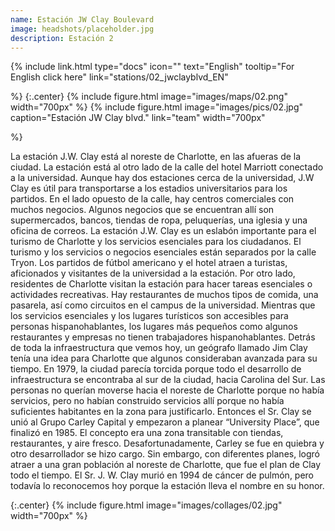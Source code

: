 ```yaml
---
name: Estación JW Clay Boulevard
image: headshots/placeholder.jpg
description: Estación 2
---
```


{%
  include link.html
  type="docs"
  icon=""
  text="English"
  tooltip="For English click here"
  link="stations/02_jwclayblvd_EN"

%}
{:.center}
{%
  include figure.html
  image="images/maps/02.png"
  width="700px"
%}
{%
  include figure.html
  image="images/pics/02.jpg"
  caption="Estación JW Clay blvd."
  link="team"
  width="700px"

%}


La estación J.W. Clay está al noreste de Charlotte, en las afueras de la ciudad. La estación está al otro lado de la calle del hotel Marriott conectado a la universidad. Aunque hay dos estaciones cerca de la universidad, J.W Clay es útil para transportarse a los estadios universitarios para los partidos. En el lado opuesto de la calle, hay centros comerciales con muchos negocios. Algunos negocios que se encuentran allí son supermercados, bancos, tiendas de ropa, peluquerías, una iglesia y una oficina de correos. La estación J.W. Clay es un eslabón importante para el turismo de Charlotte y los servicios esenciales para los ciudadanos. El turismo y los servicios o negocios esenciales están separados por la calle Tryon. Los partidos de fútbol americano y el hotel atraen a turistas, aficionados y visitantes de la universidad a la estación. Por otro lado, residentes de Charlotte visitan la estación para hacer tareas esenciales o actividades recreativas. Hay restaurantes de muchos tipos de comida, una pasarela, así como circuitos en el campus de la universidad. Mientras que los servicios esenciales y los lugares turísticos son accesibles para personas hispanohablantes, los lugares más pequeños como algunos restaurantes y empresas no tienen trabajadores hispanohablantes. 
Detrás de toda la infraestructura que vemos hoy, un geógrafo llamado Jim Clay tenía una idea para Charlotte que algunos consideraban avanzada para su tiempo. En 1979, la ciudad parecía torcida porque todo el desarrollo de infraestructura se encontraba al sur de la ciudad, hacia Carolina del Sur. Las personas no querían moverse hacia el noreste de Charlotte porque no había servicios, pero no habían construido servicios allí porque no había suficientes habitantes en la zona para justificarlo. Entonces el Sr. Clay se unió al Grupo Carley Capital y empezaron a planear “University Place”, que finalizó en 1985. El concepto era una zona transitable con tiendas, restaurantes, y aire fresco. Desafortunadamente, Carley se fue en quiebra y otro desarrollador se hizo cargo. Sin embargo, con diferentes planes, logró atraer a una gran población al noreste de Charlotte, que fue el plan de Clay todo el tiempo. El Sr. J. W. Clay murió en 1994 de cáncer de pulmón, pero todavía lo reconocemos hoy porque la estación lleva el nombre en su honor.

{:.center}
{%
include figure.html
image="images/collages/02.jpg"
width="700px"
%}